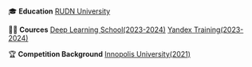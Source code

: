🎓 **Education**
[RUDN University](https://www.rudn.ru/)

👨‍🏫 **Cources**
[Deep Learning School(2023-2024)](https://dls.samcs.ru/)
[Yandex Training(2023-2024)](https://yandex.ru/yaintern/training/algorithm-training)

🏆 **Competition Background**
[Innopolis University(2021)](https://innopolis.university/?ysclid=mh814ibywx972086197)

<!--
**gaus2005eulerovich/gaus2005eulerovich** is a ✨ _special_ ✨ repository because its `README.md` (this file) appears on your GitHub profile.

Here are some ideas to get you started:

- 🔭 I’m currently working on ...
- 🌱 I’m currently learning ...
- 👯 I’m looking to collaborate on ...
- 🤔 I’m looking for help with ...
- 💬 Ask me about ...
- 📫 How to reach me: ...
- 😄 Pronouns: ...
- ⚡ Fun fact: ...
-->
